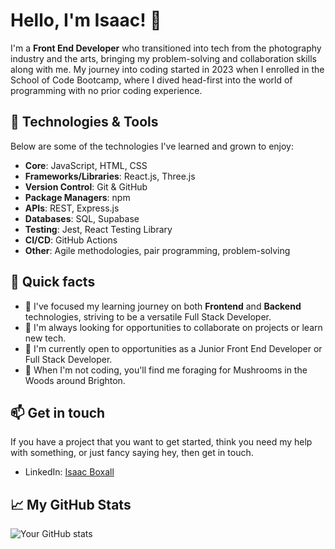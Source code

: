 # Hello, I'm Isaac! 👋

I'm a **Front End Developer** who transitioned into tech from the photography industry and the arts, bringing my problem-solving and collaboration skills along with me. My journey into coding started in 2023 when I enrolled in the School of Code Bootcamp, where I dived head-first into the world of programming with no prior coding experience. 

## 🔧 Technologies & Tools

Below are some of the technologies I've learned and grown to enjoy:

- **Core**: JavaScript, HTML, CSS
- **Frameworks/Libraries**: React.js, Three.js
- **Version Control**: Git & GitHub
- **Package Managers**: npm
- **APIs**: REST, Express.js
- **Databases**: SQL, Supabase
- **Testing**: Jest, React Testing Library
- **CI/CD**: GitHub Actions
- **Other**: Agile methodologies, pair programming, problem-solving

## 🚀 Quick facts

- 🔭 I've focused my learning journey on both **Frontend** and **Backend** technologies, striving to be a versatile Full Stack Developer.
- 🌱 I'm always looking for opportunities to collaborate on projects or learn new tech.
- 🎯 I'm currently open to opportunities as a Junior Front End Developer or Full Stack Developer.
- 🍄 When I'm not coding, you'll find me foraging for Mushrooms in the Woods around Brighton.

## 📫 Get in touch

If you have a project that you want to get started, think you need my help with something, or just fancy saying hey, then get in touch.

- LinkedIn: [Isaac Boxall]((https://www.linkedin.com/in/isaac-boxall-310788138/))

## 📈 My GitHub Stats

![Your GitHub stats](https://github-readme-stats.vercel.app/api?username=Isaacboxall1e&show_icons=true)


